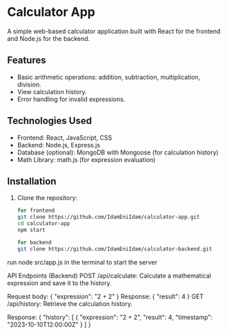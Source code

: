 # Calculator App

A simple web-based calculator application built with React for the frontend and Node.js for the backend.


## Features

- Basic arithmetic operations: addition, subtraction, multiplication, division.
- View calculation history.
- Error handling for invalid expressions.

## Technologies Used

- Frontend: React, JavaScript, CSS
- Backend: Node.js, Express.js
- Database (optional): MongoDB with Mongoose (for calculation history)
- Math Library: math.js (for expression evaluation)

## Installation

1. Clone the repository:

   ```bash
   for frontend
   git clone https://github.com/IdamEniIdam/calculator-app.git
   cd calculator-app
   npm start

   for backend 
   git clone https://github.com/IdamEniIdam/calculator-backend.git
  run 
  node src/app.js in the terminal to start the server


API Endpoints (Backend)
POST /api/calculate: Calculate a mathematical expression and save it to the history.

Request body: { "expression": "2 + 2" }
Response: { "result": 4 }
GET /api/history: Retrieve the calculation history.

Response: { "history": [ { "expression": "2 + 2", "result": 4, "timestamp": "2023-10-10T12:00:00Z" } ] }